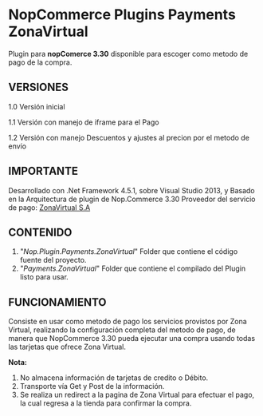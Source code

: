 # NopCommerce Plugins Payments ZonaVirtual #

Plugin para **nopComerce 3.30** disponible para escoger como metodo de pago de la compra.

## VERSIONES ##
1.0 Versión inicial

1.1 Versión con manejo de iframe para el Pago

1.2 Versión con manejo Descuentos y ajustes al precion por el metodo de envío


## IMPORTANTE ##
Desarrollado con .Net Framework 4.5.1, sobre Visual Studio 2013, y Basado en la Arquitectura de plugin de Nop.Commerce 3.30
Proveedor del servicio de pago: [ZonaVirtual S.A](http://www.zonavirtual.com/ "Zona Virtual")


## CONTENIDO ##
1. "*Nop.Plugin.Payments.ZonaVirtual*" Folder que contiene el código fuente del proyecto.
2. "*Payments.ZonaVirtual*" Folder que contiene el compilado del Plugin listo para usar.


## FUNCIONAMIENTO ##
Consiste en usar como metodo de pago los servicios provistos por Zona Virtual, realizando la configuración completa del metodo de pago, de manera que NopCommerce 3.30 pueda ejecutar una compra usando todas las tarjetas que ofrece Zona Virtual.


**Nota:**

1. No almacena información de tarjetas de credito o Débito.
2. Transporte vía Get y Post de la información.
3. Se realiza un redirect a la pagina de Zona Virtual para efectuar el pago, la cual regresa a la tienda para confirmar la compra.